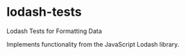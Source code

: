 # lodash-tests
Lodash Tests for Formatting Data

Implements functionality from the JavaScript Lodash library.

